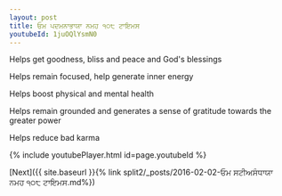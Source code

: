 ```yaml
---
layout: post
title: ਓਮ ਪਦਮਨਾਭਾਯਾ ਨਮਹ ੧੦੮ ਟਾਇਮਸ
youtubeId: 1juOQlYsmN0
---
```

 
 
Helps get goodness, bliss and peace and God's blessings
 
Helps remain focused, help generate inner energy 
 
Helps boost physical and mental health 
 
Helps remain grounded and generates a sense of gratitude towards the greater power 
 
Helps reduce bad karma
 
 
 
 


{% include youtubePlayer.html id=page.youtubeId %}
 
[Next]({{ site.baseurl }}{% link  split2/_posts/2016-02-02-ਓਮ ਸਟੀਅਸੰਧਾਯਾ ਨਮਹ ੧੦੮ ਟਾਇਮਸ.md%})
 
